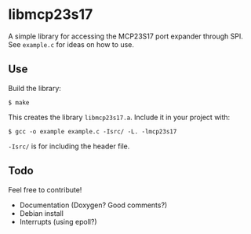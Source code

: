 libmcp23s17
===========
A simple library for accessing the MCP23S17 port expander through SPI. See
`example.c` for ideas on how to use.

Use
---
Build the library:

    $ make

This creates the library `libmcp23s17.a`. Include it in your project with:

    $ gcc -o example example.c -Isrc/ -L. -lmcp23s17

`-Isrc/` is for including the header file.

Todo
----
Feel free to contribute!

- Documentation (Doxygen? Good comments?)
- Debian install
- Interrupts (using epoll?)
